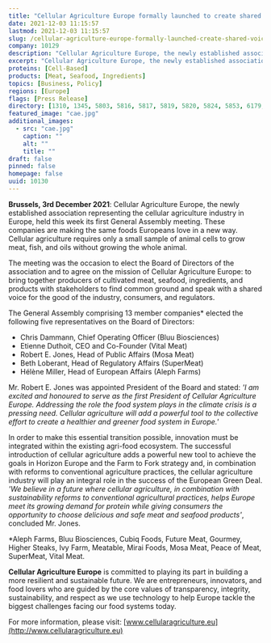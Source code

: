 ```yaml
---
title: "Cellular Agriculture Europe formally launched to create shared voice for new cultivated meat, seafood and ingredient industry"
date: 2021-12-03 11:15:57
lastmod: 2021-12-03 11:15:57
slug: /cellular-agriculture-europe-formally-launched-create-shared-voice-new-cultivated-meat
company: 10129
description: "Cellular Agriculture Europe, the newly established association representing the cellular agriculture industry in Europe, held this week its first General Assembly meeting."
excerpt: "Cellular Agriculture Europe, the newly established association representing the cellular agriculture industry in Europe, held this week its first General Assembly meeting."
proteins: [Cell-Based]
products: [Meat, Seafood, Ingredients]
topics: [Business, Policy]
regions: [Europe]
flags: [Press Release]
directory: [1310, 1345, 5803, 5816, 5817, 5819, 5820, 5824, 5853, 6179, 7856, 9042, 10129]
featured_image: "cae.jpg"
additional_images:
  - src: "cae.jpg"
    caption: ""
    alt: ""
    title: ""
draft: false
pinned: false
homepage: false
uuid: 10130
---
```

**Brussels, 3rd December 2021**: Cellular Agriculture Europe, the newly
established association representing the cellular agriculture industry
in Europe, held this week its first General Assembly meeting. These
companies are making the same foods Europeans love in a new way.
Cellular agriculture requires only a small sample of animal cells to
grow meat, fish, and oils without growing the whole animal.

The meeting was the occasion to elect the Board of Directors of the
association and to agree on the mission of Cellular Agriculture Europe:
to bring together producers of cultivated meat, seafood, ingredients,
and products with stakeholders to find common ground and speak with a
shared voice for the good of the industry, consumers, and regulators.

The General Assembly comprising 13 member companies\* elected the
following five representatives on the Board of Directors:

-   Chris Dammann, Chief Operating Officer (Bluu Biosciences)
-   Etienne Duthoit, CEO and Co-Founder (Vital Meat)
-   Robert E. Jones, Head of Public Affairs (Mosa Meat)
-   Beth Loberant, Head of Regulatory Affairs (SuperMeat)
-   Hélène Miller, Head of European Affairs (Aleph Farms)

Mr. Robert E. Jones was appointed President of the Board and stated: *'I
am excited and honoured to serve as the first President of Cellular
Agriculture Europe. Addressing the role the food system plays in the
climate crisis is a pressing need. Cellular agriculture will add a
powerful tool to the collective effort to create a healthier and greener
food system in Europe.'*

In order to make this essential transition possible, innovation must be
integrated within the existing agri-food ecosystem. The successful
introduction of cellular agriculture adds a powerful new tool to achieve
the goals in Horizon Europe and the Farm to Fork strategy and, in
combination with reforms to conventional agriculture practices, the
cellular agriculture industry will play an integral role in the success
of the European Green Deal. *'We believe in a future where cellular
agriculture, in combination with sustainability reforms to conventional
agricultural practices, helps Europe meet its growing demand for protein
while giving consumers the opportunity to choose delicious and safe meat
and seafood products'*, concluded Mr. Jones.

\*Aleph Farms, Bluu Biosciences, Cubiq Foods, Future Meat, Gourmey,
Higher Steaks, Ivy Farm, Meatable, Mirai Foods, Mosa Meat, Peace of
Meat, SuperMeat, Vital Meat.

**Cellular Agriculture Europe** is committed to playing its part in
building a more resilient and sustainable future. We are entrepreneurs,
innovators, and food lovers who are guided by the core values of
transparency, integrity, sustainability, and respect as we use
technology to help Europe tackle the biggest challenges facing our food
systems today.

For more information, please visit:
[www.cellularagriculture.eu](http://www.cellularagriculture.eu)
